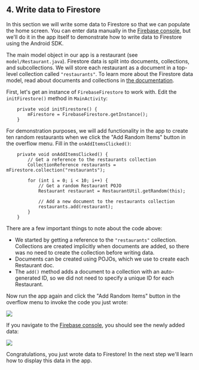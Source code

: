 ## 4. Write data to Firestore

In this section we will write some data to Firestore so that we can populate the home screen. You can enter data manually in the [Firebase console](https://console.firebase.google.com/), but we'll do it in the app itself to demonstrate how to write data to Firestore using the Android SDK.

The main model object in our app is a restaurant (see `model/Restaurant.java`). Firestore data is split into documents, collections, and subcollections. We will store each restaurant as a document in a top-level collection called `"restaurants"`. To learn more about the Firestore data model, read about documents and collections in [the documentation](https://firebase.google.com/docs/firestore/data-model).

First, let's get an instance of `FirebaseFirestore` to work with. Edit the `initFirestore()` method in `MainActivity`:

```
    private void initFirestore() {
        mFirestore = FirebaseFirestore.getInstance();
    }
```

For demonstration purposes, we will add functionality in the app to create ten random restaurants when we click the "Add Random Items" button in the overflow menu. Fill in the `onAddItemsClicked()`:

```
    private void onAddItemsClicked() {
        // Get a reference to the restaurants collection
        CollectionReference restaurants = mFirestore.collection("restaurants");

        for (int i = 0; i < 10; i++) {
            // Get a random Restaurant POJO
            Restaurant restaurant = RestaurantUtil.getRandom(this);

            // Add a new document to the restaurants collection
            restaurants.add(restaurant);
        }
    }
```

There are a few important things to note about the code above:

- We started by getting a reference to the `"restaurants"` collection. Collections are created implicitly when documents are added, so there was no need to create the collection before writing data.
- Documents can be created using POJOs, which we use to create each Restaurant doc.
- The `add()` method adds a document to a collection with an auto-generated ID, so we did not need to specify a unique ID for each Restaurant.

Now run the app again and click the "Add Random Items" button in the overflow menu to invoke the code you just wrote:

![](https://codelabs.developers.google.com/codelabs/firestore-android/img/419594cde6e1adc1.png)

If you navigate to the [Firebase console](https://console.firebase.google.com/project/_/database/firestore/data), you should see the newly added data:

![](https://codelabs.developers.google.com/codelabs/firestore-android/img/bf51b67b99a725a3.png)

Congratulations, you just wrote data to Firestore! In the next step we'll learn how to display this data in the app.
